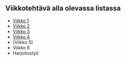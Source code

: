 ## Viikkotehtävä alla olevassa listassa

- [Viikko 1](vko1.html)
- [Viikko 2](vko2.md)
- [Viikko 3](vko3/index.html)
- [Viikko 4](vko4/index.html)
- [Viikko 5]
- Viikko 6
- Harjoitustyö
